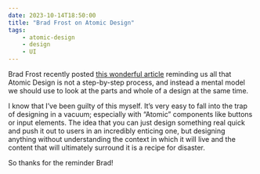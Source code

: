 ```yaml
---
date: 2023-10-14T18:50:00
title: "Brad Frost on Atomic Design"
tags: 
    - atomic-design
    - design
    - UI
---
```


Brad Frost recently posted [this wonderful article](https://bradfrost.com/blog/link/from-template-to-atoms/) reminding us all that Atomic Design is not a step-by-step process, and instead a mental model we should use to look at the parts and whole of a design at the same time.

I know that I’ve been guilty of this myself. It’s very easy to fall into the trap of designing in a vacuum; especially with “Atomic” components like buttons or input elements. The idea that you can just design something real quick and push it out to users in an incredibly enticing one, but designing anything without understanding the context in which it will live and the content that will ultimately surround it is a recipe for disaster.

So thanks for the reminder Brad!